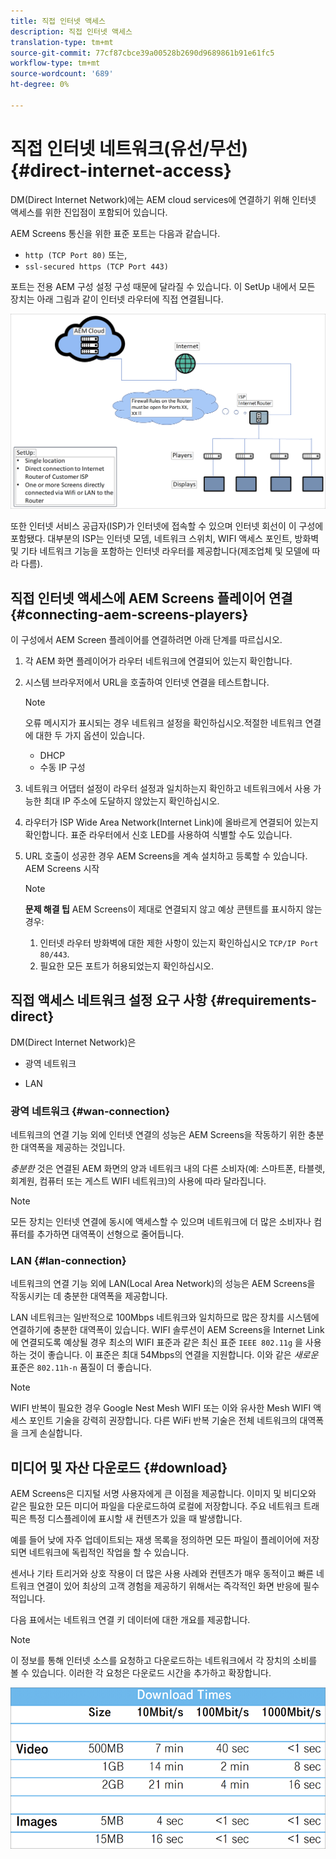 ```yaml
---
title: 직접 인터넷 액세스
description: 직접 인터넷 액세스
translation-type: tm+mt
source-git-commit: 77cf87cbce39a00528b2690d9689861b91e61fc5
workflow-type: tm+mt
source-wordcount: '689'
ht-degree: 0%

---
```



# 직접 인터넷 네트워크(유선/무선) {#direct-internet-access}

DM(Direct Internet Network)에는 AEM cloud services에 연결하기 위해 인터넷 액세스를 위한 진입점이 포함되어 있습니다.

AEM Screens 통신을 위한 표준 포트는 다음과 같습니다.
* `http (TCP Port 80)`
또는,
* `ssl-secured https (TCP Port 443)`

포트는 전용 AEM 구성 설정 구성 때문에 달라질 수 있습니다. 이 SetUp 내에서 모든 장치는 아래 그림과 같이 인터넷 라우터에 직접 연결됩니다.

![](/help/assets/direct-access-2.png)

또한 인터넷 서비스 공급자(ISP)가 인터넷에 접속할 수 있으며 인터넷 회선이 이 구성에 포함됐다. 대부분의 ISP는 인터넷 모뎀, 네트워크 스위치, WIFI 액세스 포인트, 방화벽 및 기타 네트워크 기능을 포함하는 인터넷 라우터를 제공합니다(제조업체 및 모델에 따라 다름).

## 직접 인터넷 액세스에 AEM Screens 플레이어 연결 {#connecting-aem-screens-players}

이 구성에서 AEM Screen 플레이어를 연결하려면 아래 단계를 따르십시오.

1. 각 AEM 화면 플레이어가 라우터 네트워크에 연결되어 있는지 확인합니다.
1. 시스템 브라우저에서 URL을 호출하여 인터넷 연결을 테스트합니다.

   >[!NOTE]
   >오류 메시지가 표시되는 경우 네트워크 설정을 확인하십시오.적절한 네트워크 연결에 대한 두 가지 옵션이 있습니다.
   >* DHCP
   >* 수동 IP 구성


1. 네트워크 어댑터 설정이 라우터 설정과 일치하는지 확인하고 네트워크에서 사용 가능한 최대 IP 주소에 도달하지 않았는지 확인하십시오.

1. 라우터가 ISP Wide Area Network(Internet Link)에 올바르게 연결되어 있는지 확인합니다. 표준 라우터에서 신호 LED를 사용하여 식별할 수도 있습니다.
1. URL 호출이 성공한 경우 AEM Screens을 계속 설치하고 등록할 수 있습니다. AEM Screens 시작

   >[!NOTE]
   >**문제 해결 팁**
   >AEM Screens이 제대로 연결되지 않고 예상 콘텐트를 표시하지 않는 경우:
   >
   >1. 인터넷 라우터 방화벽에 대한 제한 사항이 있는지 확인하십시오 `TCP/IP Port 80/443`.
   >1. 필요한 모든 포트가 허용되었는지 확인하십시오.


## 직접 액세스 네트워크 설정 요구 사항 {#requirements-direct}

DM(Direct Internet Network)은

* 광역 네트워크

* LAN

### 광역 네트워크 {#wan-connection}

네트워크의 연결 기능 외에 인터넷 연결의 성능은 AEM Screens을 작동하기 위한 충분한 대역폭을 제공하는 것입니다.

*충분한* 것은 연결된 AEM 화면의 양과 네트워크 내의 다른 소비자(예: 스마트폰, 타블렛, 회계원, 컴퓨터 또는 게스트 WIFI 네트워크)의 사용에 따라 달라집니다.

>[!NOTE]
>모든 장치는 인터넷 연결에 동시에 액세스할 수 있으며 네트워크에 더 많은 소비자나 컴퓨터를 추가하면 대역폭이 선형으로 줄어듭니다.

### LAN {#lan-connection}

네트워크의 연결 기능 외에 LAN(Local Area Network)의 성능은 AEM Screens을 작동시키는 데 충분한 대역폭을 제공합니다.

LAN 네트워크는 일반적으로 100Mbps 네트워크와 일치하므로 많은 장치를 시스템에 연결하기에 충분한 대역폭이 있습니다.
WIFI 솔루션이 AEM Screens을 Internet Link에 연결되도록 예상될 경우 최소의 WIFI 표준과 같은 최신 표준 `IEEE 802.11g` 을 사용하는 것이 좋습니다. 이 표준은 최대 54Mbps의 연결을 지원합니다. 이와 같은 *새로운* 표준은 `802.11h-n` 품질이 더 좋습니다.

>[!NOTE]
>WIFI 반복이 필요한 경우 Google Nest Mesh WIFI 또는 이와 유사한 Mesh WIFI 액세스 포인트 기술을 강력히 권장합니다. 다른 WiFi 반복 기술은 전체 네트워크의 대역폭을 크게 손실합니다.

## 미디어 및 자산 다운로드 {#download}

AEM Screens은 디지털 서명 사용자에게 큰 이점을 제공합니다. 이미지 및 비디오와 같은 필요한 모든 미디어 파일을 다운로드하여 로컬에 저장합니다. 주요 네트워크 트래픽은 특정 디스플레이에 표시할 새 컨텐츠가 있을 때 발생합니다.

예를 들어 낮에 자주 업데이트되는 재생 목록을 정의하면 모든 파일이 플레이어에 저장되면 네트워크에 독립적인 작업을 할 수 있습니다.

센서나 기타 트리거와 상호 작용이 더 많은 사용 사례와 컨텐츠가 매우 동적이고 빠른 네트워크 연결이 있어 최상의 고객 경험을 제공하기 위해서는 즉각적인 화면 반응에 필수적입니다.

다음 표에서는 네트워크 연결 키 데이터에 대한 개요를 제공합니다.

>[!NOTE]
>이 정보를 통해 인터넷 소스를 요청하고 다운로드하는 네트워크에서 각 장치의 소비를 볼 수 있습니다. 이러한 각 요청은 다운로드 시간을 추가하고 확장합니다.

![](/help/assets/download-times-direct.png)

